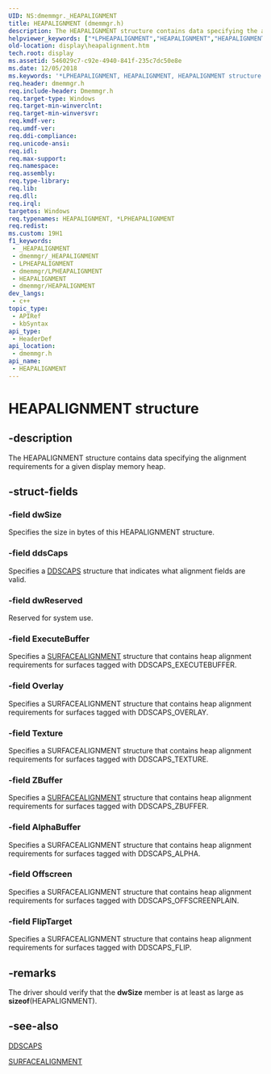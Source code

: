 ```yaml
---
UID: NS:dmemmgr._HEAPALIGNMENT
title: HEAPALIGNMENT (dmemmgr.h)
description: The HEAPALIGNMENT structure contains data specifying the alignment requirements for a given display memory heap.
helpviewer_keywords: ["*LPHEAPALIGNMENT","HEAPALIGNMENT","HEAPALIGNMENT structure [Display Devices]","ddstrcts_ec77ce92-8153-4be6-8720-f8070efce79a.xml","display.heapalignment","dmemmgr/HEAPALIGNMENT"]
old-location: display\heapalignment.htm
tech.root: display
ms.assetid: 546029c7-c92e-4940-841f-235c7dc50e8e
ms.date: 12/05/2018
ms.keywords: '*LPHEAPALIGNMENT, HEAPALIGNMENT, HEAPALIGNMENT structure [Display Devices], ddstrcts_ec77ce92-8153-4be6-8720-f8070efce79a.xml, display.heapalignment, dmemmgr/HEAPALIGNMENT'
req.header: dmemmgr.h
req.include-header: Dmemmgr.h
req.target-type: Windows
req.target-min-winverclnt: 
req.target-min-winversvr: 
req.kmdf-ver: 
req.umdf-ver: 
req.ddi-compliance: 
req.unicode-ansi: 
req.idl: 
req.max-support: 
req.namespace: 
req.assembly: 
req.type-library: 
req.lib: 
req.dll: 
req.irql: 
targetos: Windows
req.typenames: HEAPALIGNMENT, *LPHEAPALIGNMENT
req.redist: 
ms.custom: 19H1
f1_keywords:
 - _HEAPALIGNMENT
 - dmemmgr/_HEAPALIGNMENT
 - LPHEAPALIGNMENT
 - dmemmgr/LPHEAPALIGNMENT
 - HEAPALIGNMENT
 - dmemmgr/HEAPALIGNMENT
dev_langs:
 - c++
topic_type:
 - APIRef
 - kbSyntax
api_type:
 - HeaderDef
api_location:
 - dmemmgr.h
api_name:
 - HEAPALIGNMENT
---
```


# HEAPALIGNMENT structure


## -description

The HEAPALIGNMENT structure contains data specifying the alignment requirements for a given display memory heap.

## -struct-fields

### -field dwSize

Specifies the size in bytes of this HEAPALIGNMENT structure.

### -field ddsCaps

Specifies a <a href="/previous-versions/windows/hardware/drivers/ff550286(v=vs.85)">DDSCAPS</a> structure that indicates what alignment fields are valid.

### -field dwReserved

Reserved for system use.

### -field ExecuteBuffer

Specifies a <a href="/windows/desktop/api/dmemmgr/ns-dmemmgr-surfacealignment">SURFACEALIGNMENT</a> structure that contains heap alignment requirements for surfaces tagged with DDSCAPS_EXECUTEBUFFER.

### -field Overlay

Specifies a SURFACEALIGNMENT structure that contains heap alignment requirements for surfaces tagged with DDSCAPS_OVERLAY.

### -field Texture

Specifies a SURFACEALIGNMENT structure that contains heap alignment requirements for surfaces tagged with DDSCAPS_TEXTURE.

### -field ZBuffer

Specifies a <a href="/windows/desktop/api/dmemmgr/ns-dmemmgr-surfacealignment">SURFACEALIGNMENT</a> structure that contains heap alignment requirements for surfaces tagged with DDSCAPS_ZBUFFER.

### -field AlphaBuffer

Specifies a SURFACEALIGNMENT structure that contains heap alignment requirements for surfaces tagged with DDSCAPS_ALPHA.

### -field Offscreen

Specifies a SURFACEALIGNMENT structure that contains heap alignment requirements for surfaces tagged with DDSCAPS_OFFSCREENPLAIN.

### -field FlipTarget

Specifies a SURFACEALIGNMENT structure that contains heap alignment requirements for surfaces tagged with DDSCAPS_FLIP.

## -remarks

The driver should verify that the <b>dwSize</b> member is at least as large as <b>sizeof</b>(HEAPALIGNMENT).

## -see-also

<a href="/previous-versions/windows/hardware/drivers/ff550286(v=vs.85)">DDSCAPS</a>



<a href="/windows/desktop/api/dmemmgr/ns-dmemmgr-surfacealignment">SURFACEALIGNMENT</a>